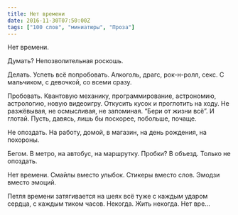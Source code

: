 ```yaml
---
title: Нет времени
date: 2016-11-30T07:50:00Z
tags: ["100 слов", "миниатюры", "Проза"]
---
```


Нет времени.

Думать? Непозволительная роскошь.

Делать. Успеть всё попробовать. Алкоголь, драгс, рок-н-ролл, секс. С мальчиком, с девочкой, со всеми сразу.

Пробовать. Квантовую механику, программирование, астрономию, астрологию, новую видеоигру. Откусить кусок и проглотить на ходу. Не разжёвывая, не осмысливая, не запоминая. “Бери от жизни всё”. И глотай. Пусть, давясь, лишь бы поскорее, побольше, почаще.

Не опоздать. На работу, домой, в магазин, на день рождения, на похороны.

Бегом. В метро, на автобус, на маршрутку. Пробки? В объезд. Только не опоздать.

Нет времени. Смайлы вместо улыбок. Стикеры вместо слов. Эмодзи вместо эмоций.

Петля времени затягивается на шеях всё туже с каждым ударом сердца, с каждым тиком часов. Некогда. Жить некогда. Нет вре…  
